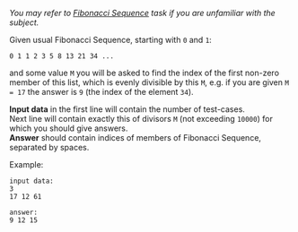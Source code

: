 <!-- #Title -->
*You may refer to [Fibonacci Sequence](./fibonacci-sequence) task if you are unfamiliar with the subject.*

Given usual Fibonacci Sequence, starting with `0` and `1`:

    0 1 1 2 3 5 8 13 21 34 ...

and some value `M` you will be asked to find the index of the first non-zero member of this list, which is evenly divisible by
this `M`, e.g. if you are given `M = 17` the answer is `9` (the index of the element `34`).

**Input data** in the first line will contain the number of test-cases.  
Next line will contain exactly this of divisors `M` (not exceeding `10000`) for which you should give answers.  
**Answer** should contain indices of members of Fibonacci Sequence, separated by spaces.

Example:

    input data:
	3
	17 12 61
	
	answer:
	9 12 15
